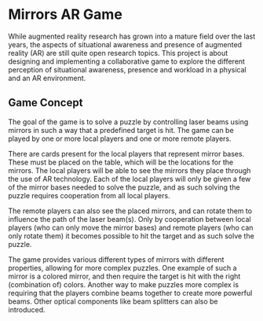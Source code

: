 Mirrors AR Game
===============

While augmented reality research has grown into a mature field over the 
last years, the aspects of situational awareness and presence of 
augmented reality (AR) are still quite open research topics. This 
project is about designing and implementing a collaborative game to 
explore the different perception of situational awareness, presence and 
workload in a physical and an AR environment.

Game Concept
------------ 
The goal of the game is to solve a puzzle by controlling laser beams using mirrors
in such a way that a predefined target is hit. The game can be played by 
one or more local players and one or more remote players.

There are cards present for the local players that represent mirror bases. These 
must be placed on the table, which will be the locations for the mirrors. The local
players will be able to see the mirrors they place through the use of AR technology.
Each of the local players will only be given a few of the mirror bases needed to solve
the puzzle, and as such solving the puzzle requires cooperation from all local players.

The remote players can also see the placed mirrors, and can rotate them to influence 
the path of the laser beam(s). Only by cooperation between local players (who can
only move the mirror bases) and remote players (who can only rotate them) it becomes
possible to hit the target and as such solve the puzzle.

The game provides various different types of mirrors with different properties, 
allowing for more complex puzzles. One example of such a mirror is a colored mirror, 
and then require the target is hit with the right (combination of) colors. Another 
way to make puzzles more complex is requiring that the players combine beams together
to create more powerful beams. Other optical components like beam splitters can
also be introduced.
